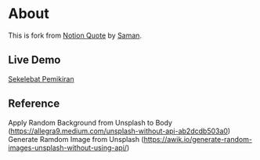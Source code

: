# About
This is fork from [Notion Quote](https://github.com/saman/notion-quote) by [Saman](https://github.com/saman).
## Live Demo
[Sekelebat Pemikiran](https://sekelebatpemikiran.creaversa.com/?f=sp.json)
## Reference
Apply Random Background from Unsplash to Body (https://allegra9.medium.com/unsplash-without-api-ab2dcdb503a0)   
Generate Ramdom Image from Unsplash (https://awik.io/generate-random-images-unsplash-without-using-api/)